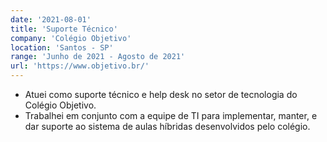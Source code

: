 ```yaml
---
date: '2021-08-01'
title: 'Suporte Técnico'
company: 'Colégio Objetivo'
location: 'Santos - SP'
range: 'Junho de 2021 - Agosto de 2021'
url: 'https://www.objetivo.br/'
---
```


- Atuei como suporte técnico e help desk no setor de tecnologia do Colégio Objetivo.
- Trabalhei em conjunto com a equipe de TI para implementar, manter, e dar suporte ao sistema de aulas híbridas desenvolvidos pelo colégio.
